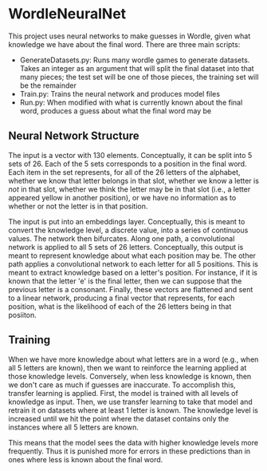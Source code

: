 # WordleNeuralNet
This project uses neural networks to make guesses in Wordle, given what knowledge we have about the final word. There are three main scripts:
- GenerateDatasets.py: Runs many wordle games to generate datasets. Takes an integer as an argument that will split the final dataset into that many pieces; the test set will be one of those pieces, the training set will be the remainder
- Train.py: Trains the neural network and produces model files
- Run.py: When modified with what is currently known about the final word, produces a guess about what the final word may be

## Neural Network Structure
The input is a vector with 130 elements. Conceptually, it can be split into 5 sets of 26. Each of the 5 sets corresponds to a position in the final word. Each item in the set represents, for all of the 26 letters of the alphabet, whether we know that letter belongs in that slot, whether we know a letter is *not* in that slot, whether we think the letter may be in that slot (i.e., a letter appeared yellow in another position), or we have no information as to whether or not the letter is in that position.

The input is put into an embeddings layer. Conceptually, this is meant to convert the knowledge level, a discrete value, into a series of continuous values. The network then bifurcates. Along one path, a convolutional network is applied to all 5 sets of 26 letters. Conceptually, this output is meant to represent knowledge about what each position may be. The other path applies a convolutional network to each letter for all 5 positions. This is meant to extract knowledge based on a letter's position. For instance, if it is known that the letter 'e' is the final letter, then we can suppose that the previous letter is a consonant. Finally, these vectors are flattened and sent to a linear network, producing a final vector that represents, for each position, what is the likelihood of each of the 26 letters being in that posiiton.

## Training
When we have more knowledge about what letters are in a word (e.g., when all 5 letters are known), then we want to reinforce the learning applied at those knowledge levels. Conversely, when less knowledge is known, then we don't care as much if guesses are inaccurate. To accomplish this, transfer learning is applied. First, the model is trained with all levels of knowledge as input. Then, we use transfer learning to take that model and retrain it on datasets where at least 1 letter is known. The knowledge level is increased until we hit the point where the dataset contains only the instances where all 5 letters are known.

This means that the model sees the data with higher knowledge levels more frequently. Thus it is punished more for errors in these predictions than in ones where less is known about the final word.
